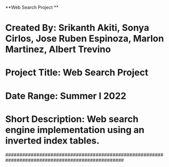 **Web Search Project **
# Created By: Srikanth Akiti, Sonya Cirlos, Jose Ruben Espinoza, Marlon Martinez, Albert Trevino #
# Project Title: Web Search Project                                                              #
# Date Range: Summer I 2022                                                                      #
# Short Description: Web search engine implementation using an inverted index tables.            #
##################################################################################################
